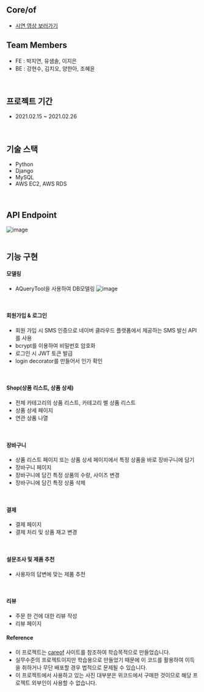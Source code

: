 ## Core/of
- <a href="https://www.youtube.com/watch?v=qiEvLesX-KA">시연 영상 보러가기</a>
  
## Team Members
- FE : 박지연, 유샘솔, 이지은
- BE : 강현수, 김치오, 양한아, 조혜윤
<br>

## 프로젝트 기간
- 2021.02.15 ~ 2021.02.26
<br>

## 기술 스택

- Python
- Django
- MySQL
- AWS EC2, AWS RDS
<br>

## API Endpoint
![image](https://user-images.githubusercontent.com/70516522/115139410-b942b180-a06c-11eb-959c-8392ee19269e.png)
<br><br>

## 기능 구현

#### 모델링

- AQueryTool을 사용하여 DB모델링
![image](https://user-images.githubusercontent.com/70516522/115139417-c19aec80-a06c-11eb-8abc-0d71b69bb01c.png)
<br>

#### 회원가입 & 로그인

- 회원 가입 시 SMS 인증으로 네이버 클라우드 플랫폼에서 제공하는 SMS 발신 API를 사용
- bcrypt를 이용하여 비밀번호 암호화
- 로그인 시 JWT 토큰 발급
- login decorator를 만들어서 인가 확인
<br>

#### Shop(상품 리스트, 상품 상세)

- 전체 카테고리의 상품 리스트, 카테고리 별 상품 리스트
- 상품 상세 페이지
- 연관 상품 나열
<br>

#### 장바구니

- 상품 리스트 페이지 또는 상품 상세 페이지에서 특정 상품을 바로 장바구니에 담기
- 장바구니 페이지
- 장바구니에 담긴 특정 상품의 수량, 사이즈 변경
- 장바구니에 담긴 특정 상품 삭제
<br>

#### 결제

- 결제 페이지
- 결제 처리 및 상품 재고 변경
<br>

#### 설문조사 및 제품 추천

- 사용자의 답변에 맞는 제품 추천
<br>

#### 리뷰

- 주문 한 건에 대한 리뷰 작성
- 리뷰 페이지

#### Reference
- 이 프로젝트는 <a href="https://takecareof.com/">careof</a> 사이트를 참조하여 학습목적으로 만들었습니다.
- 실무수준의 프로젝트이지만 학습용으로 만들었기 때문에 이 코드를 활용하여 이득을 취하거나 무단 배포할 경우 법적으로 문제될 수 있습니다.
- 이 프로젝트에서 사용하고 있는 사진 대부분은 위코드에서 구매한 것이므로 해당 프로젝트 외부인이 사용할 수 없습니다.
